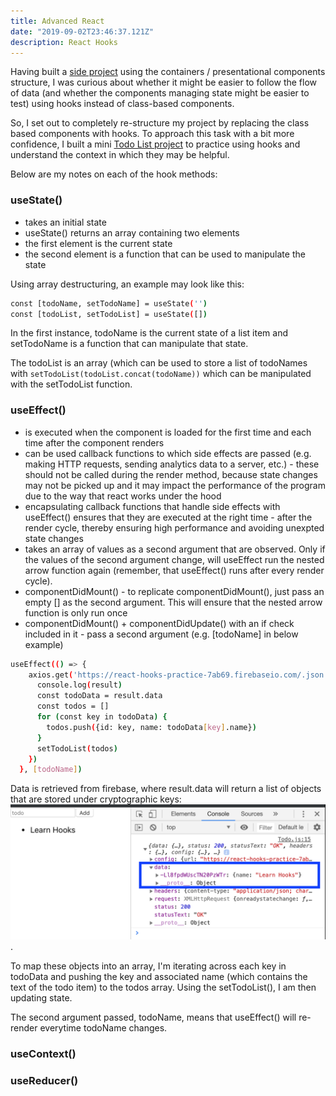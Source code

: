 ```yaml
---
title: Advanced React 
date: "2019-09-02T23:46:37.121Z"
description: React Hooks
---
```


Having built a [side project](https://github.com/MaxRobertsDear/Buger-Builder-React) using the containers / presentational components structure, I was curious about whether it might be easier to follow the flow of data (and whether the components managing state might be easier to test) using hooks instead of class-based components. 

So, I set out to completely re-structure my project by replacing the class based components with hooks. To approach this task with a bit more confidence, I built a mini [Todo List project](https://github.com/MaxRobertsDear/React-Hooks) to practice using hooks and understand the context in which they may be helpful. 

Below are my notes on each of the hook methods:

### useState()

* takes an initial state
* useState() returns an array containing two elements
* the first element is the current state
* the second element is a function that can be used to manipulate the state

Using array destructuring, an example may look like this:
``` bash
const [todoName, setTodoName] = useState('')
const [todoList, setTodoList] = useState([])
```

In the first instance, todoName is the current state of a list item and setTodoName is a function that can manipulate that state. 

The todoList is an array (which can be used to store a list of todoNames with `setTodoList(todoList.concat(todoName))` which can be manipulated with the setTodoList function.

### useEffect()

* is executed when the component is loaded for the first time and each time after the component renders
* can be used callback functions to which side effects are passed (e.g. making HTTP requests, sending analytics data to a server, etc.) - these should not be called during the render method, because state changes may not be picked up and it may impact the performance of the program due to the way that react works under the hood
* encapsulating callback functions that handle side effects with useEffect() ensures that they are executed at the right time - after the render cycle, thereby ensuring high performance and avoiding unexpted state changes
* takes an array of values as a second argument that are observed. Only if the values of the second argument change, will useEffect run the nested arrow function again (remember, that useEffect() runs after every render cycle).
* componentDidMount() - to replicate componentDidMount(), just pass an empty [] as the second argument. This will ensure that the nested arrow function is only run once
* componentDidMount() + componentDidUpdate() with an if check included in it - pass a second argument (e.g. [todoName] in below example)

``` bash
useEffect(() => {
    axios.get('https://react-hooks-practice-7ab69.firebaseio.com/.json').then(result => {
      console.log(result)
      const todoData = result.data
      const todos = []
      for (const key in todoData) {
        todos.push({id: key, name: todoData[key].name})
      }
      setTodoList(todos)
    })
  }, [todoName])
  ```

Data is retrieved from firebase, where result.data will return a list of objects that are stored under cryptographic keys:
![response.data](./response-data.png). 

To map these objects into an array, I'm iterating across each key in todoData and pushing the key and associated name (which contains the text of the todo item) to the todos array. Using the setTodoList(), I am then updating state. 

The second argument passed, todoName, means that useEffect() will re-render everytime todoName changes.

### useContext() 

### useReducer()

